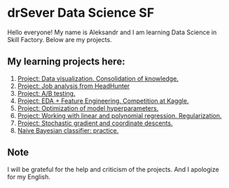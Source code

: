 # drSever Data Science SF
Hello everyone! My name is Aleksandr and I am learning Data Science in Skill Factory.
Below are my projects.

## My learning projects here:

1. [Project: Data visualization. Consolidation of knowledge.](https://github.com/drSever/drSever_data_science/tree/main/Learning_projects/project_1)
2. [Project: Job analysis from HeadHunter](https://github.com/drSever/drSever_data_science/tree/main/Learning_projects/project_2)
3. [Project: A/B testing.](https://github.com/drSever/drSever_data_science/tree/main/Learning_projects/project_3)
4. [Project: EDA + Feature Engineering. Competition at Kaggle.](https://github.com/drSever/drSever_data_science/tree/main/Learning_projects/project_4)
5. [Project: Optimization of model hyperparameters.](https://github.com/drSever/drSever_data_science/tree/main/Learning_projects/project_5)
6. [Project: Working with linear and polynomial regression. Regularization.](https://github.com/drSever/drSever_data_science/tree/main/Learning_projects/project_6)
7. [Project: Stochastic gradient and coordinate descents.](https://github.com/drSever/drSever_data_science/tree/main/Learning_projects/project_7)
8. [Naive Bayesian classifier: practice.](https://github.com/drSever/drSever_data_science/tree/main/Learning_projects/project_8)

## Note
I will be grateful for the help and criticism of the projects. And I apologize for my English.